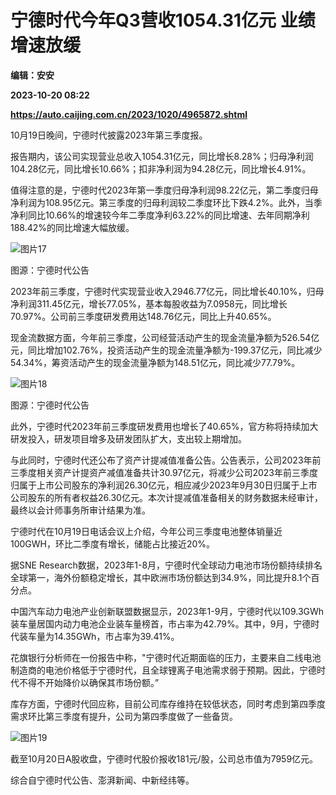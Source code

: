# 宁德时代今年Q3营收1054.31亿元 业绩增速放缓
**编辑：安安**

**2023-10-20 08:22**

**https://auto.caijing.com.cn/2023/1020/4965872.shtml**

10月19日晚间，宁德时代披露2023年第三季度报。

报告期内，该公司实现营业总收入1054.31亿元，同比增长8.28%；归母净利润104.28亿元，同比增长10.66%；扣非净利润为94.28亿元，同比增长4.91%。

值得注意的是，宁德时代2023年第一季度归母净利润98.22亿元，第二季度归母净利润为108.95亿元。第三季度的归母利润较二季度环比下跌4.2%。此外，当季净利同比10.66%的增速较今年二季度净利63.22%的同比增速、去年同期净利188.42%的同比增速大幅放缓。

![图片17](https://tx3.cdn.caijing.com.cn/2023/1020/1697788768830.jpg)

图源：宁德时代公告

2023年前三季度，宁德时代实现营业收入2946.77亿元，同比增长40.10%，归母净利润311.45亿元，增长77.05%，基本每股收益为7.0958元，同比增长70.97%。公司前三季度研发费用达148.76亿元，同比上升40.65%。

现金流数据方面，今年前三季度，公司经营活动产生的现金流量净额为526.54亿元，同比增加102.76%，投资活动产生的现金流量净额为-199.37亿元，同比减少54.34%，筹资活动产生的现金流量净额为148.51亿元，同比减少77.79%。

![图片18](https://tx1.cdn.caijing.com.cn/2023/1020/1697788788205.jpg)

图源：宁德时代公告

此外，宁德时代2023年前三季度研发费用也增长了40.65%，官方称将持续加大研发投入，研发项目增多及研发团队扩大，支出较上期增加。

与此同时，宁德时代还公布了资产计提减值准备公告。公告表示，公司2023年前三季度相关资产计提资产减值准备共计30.97亿元，将减少公司2023年前三季度归属于上市公司股东的净利润26.30亿元，相应减少2023年9月30日归属于上市公司股东的所有者权益26.30亿元。本次计提减值准备相关的财务数据未经审计，最终以会计师事务所审计结果为准。

宁德时代在10月19日电话会议上介绍，今年公司三季度电池整体销量近100GWH，环比二季度有增长，储能占比接近20%。

据SNE Research数据，2023年1-8月，宁德时代全球动力电池市场份额持续排名全球第一，海外份额稳定增长，其中欧洲市场份额达到34.9%，同比提升8.1个百分点。

中国汽车动力电池产业创新联盟数据显示，2023年1-9月，宁德时代以109.3GWh装车量居国内动力电池企业装车量榜首，市占率为42.79%。其中，9月，宁德时代装车量为14.35GWh，市占率为39.41%。

花旗银行分析师在一份报告中称，"宁德时代近期面临的压力，主要来自二线电池制造商的电池价格低于宁德时代，且全球锂离子电池需求弱于预期。因此，宁德时代不得不开始降价以确保其市场份额。”

库存方面，宁德时代回应称，目前公司库存维持在较低状态，同时考虑到第四季度需求环比第三季度有提升，公司为第四季度做了一些备货。

![图片19](https://tx3.cdn.caijing.com.cn/2023/1020/1697788819133.jpg)

截至10月20日A股收盘，宁德时代股价报收181元/股，公司总市值为7959亿元。

综合自宁德时代公告、澎湃新闻、中新经纬等。